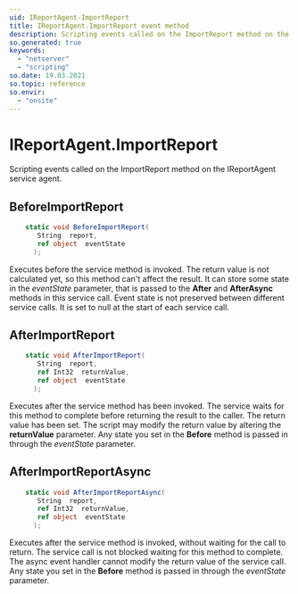 ```yaml
---
uid: IReportAgent-ImportReport
title: IReportAgent.ImportReport event method
description: Scripting events called on the ImportReport method on the IReportAgent service agent.
so.generated: true
keywords:
  - "netserver"
  - "scripting"
so.date: 19.03.2021
so.topic: reference
so.envir:
  - "onsite"
---
```

# IReportAgent.ImportReport

Scripting events called on the <see cref='M:SuperOffice.CRM.Services.IReportAgent.ImportReport'>ImportReport</see> method on the <see cref='IReportAgent'>IReportAgent</see>  service agent.

## BeforeImportReport
```cs
    static void BeforeImportReport(
       String  report,
       ref object  eventState
      );
```
Executes before the service method is invoked.
The return value is not calculated yet, so this method can't affect the result.
It can store some state in the *eventState* parameter, that is passed to the **After** and **AfterAsync** methods in this service call.
Event state is not preserved between different service calls. It is set to null at the start of each service call.
## AfterImportReport
```cs
    static void AfterImportReport(
       String  report,
       ref Int32  returnValue,
       ref object  eventState
      );
```
Executes after the service method has been invoked. The service waits for this method to complete before returning the result to the caller.
The return value has been set. The script may modify the return value by altering the **returnValue** parameter.
Any state you set in the **Before** method is passed in through the *eventState* parameter.
## AfterImportReportAsync
```cs
    static void AfterImportReportAsync(
       String  report,
       ref Int32  returnValue,
       ref object  eventState
      );
```
Executes after the service method is invoked, without waiting for the call to return.
The service call is not blocked waiting for this method to complete.
The async event handler cannot modify the return value of the service call.
Any state you set in the **Before** method is passed in through the *eventState* parameter.

